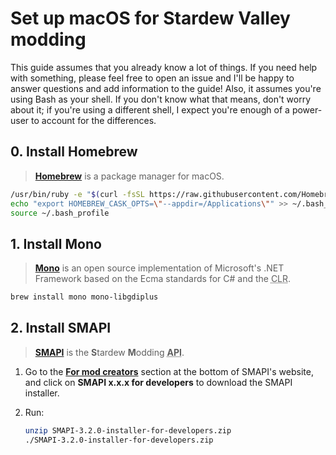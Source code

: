 # Set up macOS for Stardew Valley modding

This guide assumes that you already know a lot of things. If you need help with something, please feel free to open an issue and I'll be happy to answer questions and add information to the guide! Also, it assumes you're using Bash as your shell. If you don't know what that means, don't worry about it; if you're using a different shell, I expect you're enough of a power-user to account for the differences.

## 0. Install Homebrew

> [**Homebrew**][0] is a package manager for macOS.

```bash
/usr/bin/ruby -e "$(curl -fsSL https://raw.githubusercontent.com/Homebrew/install/master/install)"
echo "export HOMEBREW_CASK_OPTS=\"--appdir=/Applications\"" >> ~/.bash_profile
source ~/.bash_profile
```

[0]: https://brew.sh/

## 1. Install Mono

> [**Mono**][1] is an open source implementation of Microsoft's .NET Framework based on the Ecma standards for C# and the <abbr title="Common Language Runtime">CLR</abbr>.

```bash
brew install mono mono-libgdiplus
```

[1]: https://www.mono-project.com/

## 2. Install SMAPI

> [**SMAPI**][2] is the **S**tardew **M**odding **<abbr title="Application Programming Interface">API</abbr>**.

1. Go to the [**For mod creators**][3] section at the bottom of SMAPI's website, and click on **SMAPI x.x.x for developers** to download the SMAPI installer.
2. Run:

    ```bash
    unzip SMAPI-3.2.0-installer-for-developers.zip
    ./SMAPI-3.2.0-installer-for-developers.zip
    ```

[2]: https://smapi.io/
[3]: https://smapi.io/#modcreators
